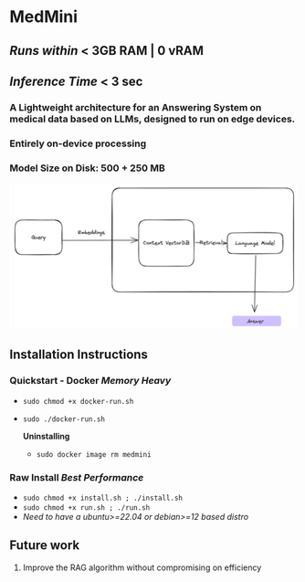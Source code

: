 # **MedMini**

## _Runs within_  **< 3GB RAM | 0 vRAM**   
## _Inference Time_ **< 3 sec** 
### A Lightweight architecture for an Answering System on medical data based on LLMs, designed to run on **edge devices**. 
### Entirely on-device processing 
### Model Size on Disk: 500 + 250 MB 

![Pipeline](./media/diagram.png)


## **Installation Instructions**

### **Quickstart - Docker** _Memory Heavy_
- `sudo chmod +x docker-run.sh`
- `sudo ./docker-run.sh`

    **Uninstalling**
    - `sudo docker image rm medmini`


### **Raw Install** _Best Performance_
- `sudo chmod +x install.sh ; ./install.sh`
- `sudo chmod +x run.sh ; ./run.sh`
- _Need to have a ubuntu>=22.04 or debian>=12 based distro_



## **Future work**
1. Improve the RAG algorithm without compromising on efficiency